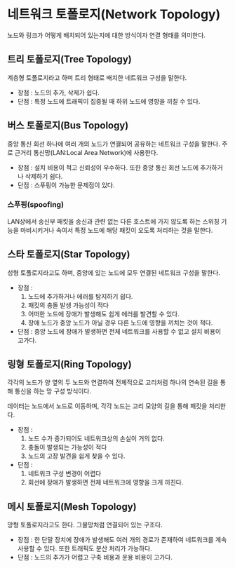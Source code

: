 # 네트워크 토폴로지(Network Topology)
노드와 링크가 어떻게 배치되어 있는지에 대한 방식이자 연결 형태를 의미한다.

## 트리 토폴로지(Tree Topology)
계층형 토폴로지라고 하며 트리 형태로 배치한 네트워크 구성을 말한다.

- 장점 : 노드의 추가, 삭제가 쉽다.
- 단점 : 특정 노드에 트래픽이 집중될 때 하위 노드에 영향을 끼칠 수 있다.

## 버스 토폴로지(Bus Topology)
중앙 통신 회선 하나에 여러 개의 노드가 연결되어 공유하는 네트워크 구성을 말한다. 주로 근거리 통신망(LAN:Local Area Network)에 사용한다.

- 장점 : 설치 비용이 적고 신뢰성이 우수하다. 또한 중앙 통신 회선 노드에 추가하거나 삭제하기 쉽다.
- 단점 : 스푸핑이 가능한 문제점이 있다.

### 스푸핑(spoofing)
LAN상에서 송신부 패킷을 송신과 관련 없는 다른 호스트에 가지 않도록 하는 스위칭 기능을 마비시키거나 속여서 특정 노드에 해당 패킷이 오도록 처리하는 것을 말한다.

## 스타 토폴로지(Star Topology)
성형 토폴로지라고도 하며, 중앙에 있는 노드에 모두 연결된 네트워크 구성을 말한다.

- 장점 :
  1. 노드에 추가하거나 에러를 탐지하기 쉽다.
  2. 패킷의 충돌 발생 가능성이 적다
  3. 어떠한 노드에 장애가 발생해도 쉽게 에러를 발견할 수 있다.
  4. 장애 노드가 중앙 노드가 아닐 경우 다른 노드에 영향을 끼치는 것이 적다.
- 단점 : 중앙 노드에 장애가 발생하면 전체 네트워크를 사용할 수 없고 설치 비용이 고가다.

## 링형 토폴로지(Ring Topology)
각각의 노드가 양 옆의 두 노드와 연결하여 전체적으로 고리처럼 하나의 연속된 길을 통해 통신을 하는 망 구성 방식이다.

데이터는 노드에서 노드로 이동하며, 각각 노드는 고리 모양의 길을 통해 패킷을 처리한다.

- 장점 :
  1. 노드 수가 증가되어도 네트워크상의 손실이 거의 없다.
  2. 충돌이 발생되는 가능성이 적다
  3. 노드의 고장 발견을 쉽게 찾을 수 있다.
- 단점 :
  1. 네트워크 구성 변경이 어렵다
  2. 회선에 장애가 발생하면 전체 네트워크에 영향을 크게 끼친다.

## 메시 토폴로지(Mesh Topology)
망형 토폴로지라고도 한다. 그물망처럼 연결되어 있는 구조다.

- 장점 : 한 단말 장치에 장애가 발생해도 여러 개의 경로가 존재하여 네트워크를 계속 사용할 수 있다. 또한 트래픽도 분산 처리가 가능하다.
- 단점 : 노드의 추가가 어렵고 구축 비용과 운용 비용이 고가다.


